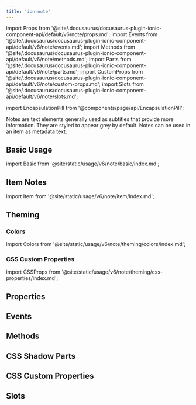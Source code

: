 ```yaml
---
title: 'ion-note'
---
```


import Props from '@site/.docusaurus/docusaurus-plugin-ionic-component-api/default/v6/note/props.md';
import Events from '@site/.docusaurus/docusaurus-plugin-ionic-component-api/default/v6/note/events.md';
import Methods from '@site/.docusaurus/docusaurus-plugin-ionic-component-api/default/v6/note/methods.md';
import Parts from '@site/.docusaurus/docusaurus-plugin-ionic-component-api/default/v6/note/parts.md';
import CustomProps from '@site/.docusaurus/docusaurus-plugin-ionic-component-api/default/v6/note/custom-props.md';
import Slots from '@site/.docusaurus/docusaurus-plugin-ionic-component-api/default/v6/note/slots.md';

<head>
  <title>ion-note: Note Text Elements for iOS and Android Ionic Apps</title>
  <meta
    name="description"
    content="ion-notes are text elements generally used as subtitles that provide more information. Learn how notes can be used and styled on iOS and Android Ionic apps."
  />
</head>

import EncapsulationPill from '@components/page/api/EncapsulationPill';

<EncapsulationPill type="shadow" />

Notes are text elements generally used as subtitles that provide more information. They are styled to appear grey by default. Notes can be used in an item as metadata text.

## Basic Usage

import Basic from '@site/static/usage/v6/note/basic/index.md';

<Basic />

## Item Notes

import Item from '@site/static/usage/v6/note/item/index.md';

<Item />

## Theming

### Colors

import Colors from '@site/static/usage/v6/note/theming/colors/index.md';

<Colors />

### CSS Custom Properties

import CSSProps from '@site/static/usage/v6/note/theming/css-properties/index.md';

<CSSProps />

## Properties

<Props />

## Events

<Events />

## Methods

<Methods />

## CSS Shadow Parts

<Parts />

## CSS Custom Properties

<CustomProps />

## Slots

<Slots />
